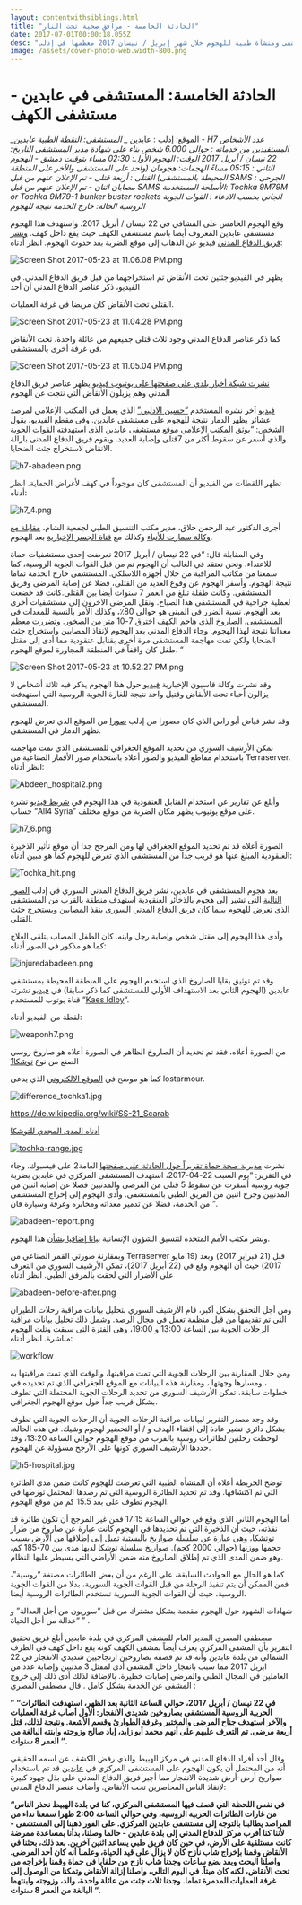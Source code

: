 ```yaml
---
layout: contentwithsiblings.html
title: "الحادثة الخامسة - مرافق صحية تحت النار"
date: 2017-07-01T00:00:18.055Z
desc: "تقرير مُفصّل عن استهداف 25 مستشفى ومنشأة طبية للهجوم خلال شهر إبريل / نيسان 2017 معظمها في إدلب"
image: /assets/cover-photo-web.width-800.png
---
```


# الحادثة الخامسة: المستشفى في عابدين - مستشفى الكهف

_الموقع: إدلب : عابدين _
_المستشفى: النقطة الطبية عابدين - H7
عدد الأشخاص المستفيدين من خدماته : حوالي 6.000 شخص بناء على شهادة مدير المستشفى
التاريخ: 22 نيسان / أبريل 2017
الوقت: الهجوم الأول: 02:30 مساء بتوقيت دمشق - الهجوم الثاني : 05:15  مساءً
الهجمات: هجومان (واحد على المستشفى والآخر على المنطقة المحيطة بالمستشفى)
 القتلى : أربعة قتلى - تم الإعلان عنهم من قبل  SAMS
الجرحى : مصابان اثنان - تم الإعلان عنهم من قبل SAMS
الأسلحة المستخدمة: Tochka 9M79M or Tochka 9M79-1 bunker buster rockets
الجاني بحسب الادعاء  : القوات الجوية الروسية
الحالة: خارج الخدمة نتيجة للهجوم_

وقع الهجوم الخامس على المشافي في 22 نيسان / أبريل 2017\. واستهدف هذا الهجوم مستشفى عابدين المعروف أيضا باسم مستشفى الكهف حيث يقع داخل كهف. [ونشر فريق الدفاع المدني](https://www.youtube.com/watch?v=Os8GoeOklv8) فيديو عن الذهاب إلى موقع الضربة بعد حدوث الهجوم. انظر أدناه:

![Screen Shot 2017-05-23 at 11.06.08 PM.png](https://lh5.googleusercontent.com/IA7a1ToaMm4hgDaYYvWQX-w0cT57AjHZ8vTiM1IlcEDUl_duFXMxOwGxgrlkdGqYCVi-3YXVzN-SaGs8cAsw30KDoAW1sHEaUnxZbsOrGTe4LmNjHyz6L_N93DHUyWZSJJ6MGQKo)

يظهر في الفيديو جثتين تحت الأنقاض تم استخراجهما  من قبل فريق الدفاع المدني. في الفيديو، ذكر عناصر الدفاع المدني أن أحد  

القتلى تحت الأنقاض  كان مريضا في غرفة العمليات.

![Screen Shot 2017-05-23 at 11.04.28 PM.png](https://lh6.googleusercontent.com/TP1mNegcmw6SajVyMhYMSLYMTQIIIH1xDR9CQ_p0tdpYMKHSYVC1kcR-TTdY5tNfmKTNf33zA2bc_OgvdHmI60IfowM61Jkb_Vg0rYFiLa0EE-5iDia8M-4c5M9NQUtT5bP976QP)

كما ذكر عناصر الدفاع المدني وجود ثلاث قتلى جميعهم من عائلة واحدة، تحت الأنقاض فى غرفة أخرى بالمستشفى.

![Screen Shot 2017-05-23 at 11.05.04 PM.png](https://lh3.googleusercontent.com/hQIpYURQn4vxiBOnVrTdoFGT8Ke3BpBuro0HAbodtnRKw5SY7XcMDVS1PR71jPZv8zzcpB5ucLDmpQsrjpdGcQf_O7UgUs6kyyIR6niE0GnoP9jA-i5DVa_5L9UAsxc8297I72EO)

[نشرت شبكة أخبار بلدي على صفحتها على يوتيوب فيديو](https://www.youtube.com/watch?v=PWHQogaz3lQ) يظهر عناصر فريق الدفاع المدني وهم يزيلون الأنقاض التي نتجت عن الهجوم

[فيديو](https://www.youtube.com/watch?v=i6ZN2gtzhJY) آخر نشره المستخدم [“حسين الادلبي”](https://www.youtube.com/channel/UC2Wk09BgfP3gwBdmxnDvwPw) الذي يعمل في المكتب الإعلامي لمرصد عشائر يظهر الدمار نتيجة للهجوم على مستشفى عابدين. وفي مقطع الفيديو، يقول الشخص: “يوثق المكتب الإعلامي موقع مستشفى عابدين الذي استهدفته القوات الجوية والذي أسفر عن سقوط أكثر من 7قتلى وإصابة العديد. ويقوم فريق الدفاع المدنى بازالة الانقاض لاستخراج جثث الضحايا.

![h7-abadeen.png](https://lh4.googleusercontent.com/dl4VKQklNLsb2oAHtzznx3qPHeYVjAx4TDfQ7h4AsUCUkNdfLyhCh-eKnhxTB1QyGtHeaofNhDaH55RHbd_aRefFJjxhJoweMJjxNrNpWI-6WrvGrOxQdbRmVMKdrxoyXdS6QMig)

تظهر اللقطات من الفيديو أن المستشفى كان موجوداً  في كهف لأغراض الحماية. انظر أدناه:

![h7_4.png](https://lh4.googleusercontent.com/4-i7trMYUTtEPbZ3o_ve1wsstTOvYc7FVHujqU7OCy77J5Eef4hdLq7fjK59a-_h2Vfkuc8c7HiXfrzuRLKbwN36E33H8mGKSh2uXEIy_weHeFAg3A2Nc2oK-2_ingiTRINuMxYJ)

أجرى الدكتور عبد الرحمن حلاق، مدير مكتب التنسيق الطبي لجمعية الشام، [مقابلة مع وكالة سمارت للأنباء](https://www.youtube.com/watch?v=kxMCDFdZmRQ)  وكذلك مع [قناة الجسر الإخبارية](https://www.youtube.com/watch?v=_EfbruA2Njo) بعد الهجوم.

وفي المقابلة قال: “في 22 نيسان / أبريل 2017 تعرضت إحدى مستشفيات حماة للاعتداء، ونحن نعتقد في الغالب أن الهجوم تم  من قبل القوات الجوية الروسية، كما سمعنا من مكاتب المراقبة من خلال أجهزة اللاسلكي. المستشفى خارج الخدمة تماما نتيجة الهجوم. وأسفر الهجوم عن وقوع العديد من القتلى، فضلا عن إصابة المرضى وفريق المستشفى. وكانت طفلة تبلغ من العمر 7 سنوات أيضا بين القتلى.كانت قد خضعت لعملية جراحية في المستشفى هذا الصباح. ونقل المرضى الآخرون إلى مستشفيات أخرى بعد الهجوم. نسبة الضرر في المبنى هو حوالي 80٪، وكذلك الأمر بالنسبة للمعدات في المستشفى. الصاروخ الذي هاجم الكهف اخترق 7-10 متر من الصخور. وتضررت معظم معداتنا نتيجة لهذا الهجوم. وجاء الدفاع المدني بعد الهجوم لإنقاذ المصابين واستخراج جثث الضحايا ولكن تمت مهاجمة المستشفى مرة أخرى بقنابل عنقودية مما أدى إلى مقتل طفل كان واقفاً في المنطقة المجاورة لموقع الهجوم. “

![Screen Shot 2017-05-23 at 10.52.27 PM.png](https://lh4.googleusercontent.com/hVWRMKrF3dZcFUYMaPCIixynaJNaeW7XoB4KZzcWWGSAYLexASBJvKAos_2g4_rCdmmHIRwAuJYpnKURSP_7i_-X-hy_Qn3ca7GKbyqoLJdqD2cvFaFRENOP9DzgOq-eQGs2Xsm9)

وقد نشرت وكالة قاسيون الإخبارية  [فيديو](https://www.youtube.com/watch?v=JPcakuncvTk) حول هذا الهجوم يذكر فيه ثلاثة أشخاص لا يزالون أحياء تحت الأنقاض وقتيل واحد نتيجة للغارة الجوية الروسية التي استهدفت المستشفى.

وقد نشر فياض أبو راس الذي كان مصورا من إدلب [صورا](https://www.facebook.com/fead.aboras/posts/1889319601289317) من الموقع الذي تعرض للهجوم تظهر الدمار في المستشفى.

تمكن الأرشيف السوري من تحديد الموقع الجغرافي للمستشفى الذي تمت مهاجمته باستخدام مقاطع الفيديو والصور أعلاه باستخدام صور الأقمار الصناعية من Terraserver. انظر أدناه:

![Abdeen_hospital2.png](https://lh5.googleusercontent.com/3TrOzZtt7DhP4KOa3HJTR2UuB2HxmbOYGJ0znxVNrI3v9elifgS-KyOkDa_WlDCdr_JWcyLmnNdHowjLGEeMXqvyKjqpILN8yNorJa2DP03OW58738yxU0leEaAGzXdUUAXoBOhm)

وأبلغ عن تقارير عن استخدام القنابل العنقودية في هذا الهجوم في [شريط فيديو](https://www.youtube.com/watch?v=QyAiYhzDflk) نشره حساب “All4 Syria” على موقع يوتيوب يظهر مكان الضربة من موقع مختلف.

![h7_6.png](https://lh5.googleusercontent.com/UyIgj-WA2QNnya3g0lUXAxWFq8lWOo4GqZ5rGNexYoOCCQlRuwC779dGads4yqk8R8U-GWU1xJNdqalrV8UiSRiNO2awJyN5F38dWaBG2RKtagfIfrC-BH4Bx5f-hmg6ihCac1JH)

الصورة أعلاه قد تم تحديد الموقع الجغرافي لها  ومن المرجح جدا أن  موقع تأثير الذخيرة العنقودية المبلغ عنها هو قريب جدا من المستشفى الذي تعرض للهجوم كما هو مبين أدناه:

![Tochka_hit.png](https://lh3.googleusercontent.com/6wpUQijVcqaDn29vbekGBqvBFQOqLTc2fXmqFCZRlTpoMt2ynXPjL78EHLXYN0CldswAcNhhnmAPUaacesG6d9dfDzjJwREVysNieciOqx9FZ79T2AV4PqVAT714Z3kqu-bjwnC0)

بعد هجوم المستشفى في عابدين، نشر فريق الدفاع المدني السوري في إدلب [الصور التالية](https://www.facebook.com/SyrianCivilDefenceIdlibWhiteHelmets/posts/1280770175355369) التي تشير إلى هجوم بالذخائر العنقودية استهدف منطقة بالقرب من المستشفى الذي تعرض للهجوم  بينما كان فريق الدفاع المدني السوري ينقذ المصابين ويستخرج جثث القتلى.

وأدى هذا الهجوم إلى مقتل شخص وإصابة رجل وابنه. كان الطفل المصاب يتلقى العلاج كما هو مذكور في الصور أدناه:

![injuredabadeen.png](https://lh4.googleusercontent.com/EQrRDVJhAn2b7nNCSCOzoCiZ9D_e4UtvrCLnMeaeB412r53ArB6IUcMmyobKOquaTmvpdemJgLNrryjBTtQ1p__iNbji-5_B2zl_l0_Tvo3HdHqNIKEHTYjzTTo0OsASUqIZVUHo)

وقد تم توثيق بقايا الصاروخ الذي استخدم للهجوم على المنطقة المحيطة بمستشفى عابدين (الهجوم الثاني بعد الاستهداف الأولي للمستشفى كما ذكر سابقا) في [فيديو](https://www.youtube.com/watch?v=aRet4s_ZiGQ) نشرته قناة يوتوب للمستخدم “[Kaes Idlby](https://www.youtube.com/channel/UCy_Fbrq7EuUfwG3YRfyekEg)“.

لقطة  من الفيديو أدناه:

![weaponh7.png](https://lh3.googleusercontent.com/XAiy4sjJT9j_u0zrLbxtCbPwve65vteh5HJdg9J7YYMMYk_eT394PQbd9WPQOpPSK5xDnnRiUpcNrKmBgGv5oFyybLJvlZ8TsdHHRXQmjRviYUwBrW1UJtS5VWJ1oenDuufs8pP5)

من الصورة أعلاه، فقد تم تحديد أن الصاروخ الظاهر في الصورة أعلاه هو صاروخ روسي الصنع من نوع [توشكا1](https://www.youtube.com/watch?v=aRet4s_ZiGQ)

كما هو موضح في [الموقع الالكتروني](http://lostarmour.info/articles/tochki-nad-u/) الذي يدعى lostarmour.

![difference_tochka1.jpg](https://lh6.googleusercontent.com/5Iv7k4YX3Ruc-LRkSqyVqg2Xo1wq7DIaBUKCGUvRxD58vRdaSddLLSlu-aylXIuEWsST5YrFdOT948ecV_zr13a22mdsF6IDl-IPvVR9Jt45dt5RNmJkbdFDzkLKxGf8VCImyyEF)

https://de.wikipedia.org/wiki/SS-21_Scarab

[أدناه المدى المجدي للتوشكا](https://de.wikipedia.org/wiki/SS-21_Scarab)

[![tochka-range.jpg](https://lh6.googleusercontent.com/_CrvadWLE_2L0f0vMU2OzSyM-jAJ_TD6YMYY1GCCWGVvy6Brv5h98_em52_K9bkF99NJ0YS0ZfkmTy9Z-qdaFTLo6JZGbTeJhe-8dlbPpGDl37M0vu7bve0c8TLKaH8BtLKk5w4K)](https://de.wikipedia.org/wiki/SS-21_Scarab)

نشرت [مدیریة صحة حماة  تقريراً حول الحادثة علی صفحتھا](https://www.facebook.com/Idleb.Health.Directorate/photos/a.648305141939511.1073741828.648124961957529/981613398608682/?type=3&theater) العامة2 على فيسبوك. وجاء في التقرير: “يوم السبت 22-04-2017، استهدف المستشفى المركزي في عابدين  بضربة جوية روسية أسفرت عن سقوط 5 قتلى من المرضى والمدنيين فضلا عن إصابة اثنين من المدنيين وجرح اثنين من الفريق الطبي بالمستشفى. وأدى الهجوم إلى إخراج المستشفى من الخدمة، فضلا عن تدمير معداته ومخابره  وغرفة وسيارة فان “.

![abadeen-report.png](https://lh4.googleusercontent.com/aXR95rsaYm7UQrFlr1WlygGBVaGLIjwLs6IdyX3V8aoWFghtO3Q9_CpuuGFSR_tEbgQThVFhrHQaBPMhfT95eY8v1cSy2rRsr1V3gYRDrqmgbT5JAKaC7g9SVL8OyQq6wwL4NUPe)

ونشر مكتب الأمم المتحدة لتنسيق الشؤون الإنسانية [بيانا إضافيا بشأن](http://reliefweb.int/sites/reliefweb.int/files/resources/Attacks%20on%20hospitals%20Press%20Statement%20EN_Clean.pdf) هذا الهجوم.

وبمقارنة صورتي القمر الصناعي من Terraserver قبل (21 فبراير 2017) وبعد (19 مايو 2017) حيث أن الهجوم وقع في  (22 أبريل 2017)، تمكن الأرشيف السوري من التعرف على الأضرار التي لحقت بالمرفق الطبي. انظر أدناه

![abadeen-before-after.png](https://lh3.googleusercontent.com/azL0jdrSoHFu51z2RWObMJ0ClaLNY-mp8dLpIZSx-m4K2MbxfrsgecXuF_ifjLApSeFnmSjKdmVXbxfLUFta5_XHsS8MzDIt3VGaCMjJ998G2Alq9QLEx22CRV_bdpTWeHtOBhtH)

ومن أجل التحقق بشكل أكبر، قام الأرشيف السوري بتحليل بيانات مراقبة رحلات الطيران التي تم تقديمها من قبل منظمة تعمل في مجال الرصد. وشمل ذلك تحليل بيانات مراقبة الرحلات الجوية بين الساعة 13:00 و 19:00، وهي الفترة التي سبقت وتلت الهجوم مباشرة. انظر أدناه:

![workflow](https://syrianarchive.org/media/images/22_april_2017-3_with_arrows.width-800.png)

ومن خلال المقارنة بين الرحلات الجوية التي تمت مراقبتها، والوقت الذي تمت مراقبتها به ، ومسارها وجهتها ، ومقارنة هذه البيانات مع الموقع الجغرافي الذي تم تحديده في خطوات سابقة، تمكن الأرشيف السوري من تحديد الرحلات الجوية المحتملة التي  تطوف بشكل قريب جداً حول موقع الهجوم الجغرافي.

وقد وجد مصدر التقرير لبيانات مراقبة الرحلات الجوية أن الرحلات الجوية التي تطوف بشكل دائري تشير عادة إلى اقتفاء الهدف و / أو التحضير لهجوم وشيك. في هذه الحالة، لوحظت رحلتين لطائرات روسية بالقرب من موقع الهجوم حوالي الساعة 13:20، وقد حددها الأرشيف السوري كونها على الأرجح مسؤولة عن الهجوم.

![h5-hospital.jpg](https://lh3.googleusercontent.com/kZqf7wZ_UB1_meJM-Y6IG42SftTC_FTMNHGvdsW5II0rUoW0j7NiQaVHiNhRUqSJ2FzSYyGu98uV4WDW3v3B1JsnqfRlr8mxOWMWHeGiOIEaWUAMym3P5kS7h-ycVPPw1waDyVNO)

توضح الخريطة أعلاه أن المنشأة الطبية التي تعرضت للهجوم كانت ضمن مدى الطائرة التي تم اكتشافها. وقد تم تحديد الطائرة الروسية التى تم رصدها المحتمل تورطها فى الهجوم تطوف على بعد 15.5 كم من موقع الهجوم.

أما الهجوم الثاني الذي وقع في حوالي الساعة 17:15 فمن غير المرجح أن تكون طائرة قد نفذته، حيث أن الذخيرة التي تم تحديدها في الهجوم كانت عبارة عن صاروخ من طراز توتشكا، وهي عبارة عن سلسلة صواريخ باليستية تميل إلى إطلاقها من الأرض بسبب حجمها ووزنها (حوالي 2000 كجم). صواريخ سلسلة توشكا لديها مدى بين 70-185 كم، وهو ضمن المدى الذي تم إطلاق الصاروخ منه ضمن الأراضي التي يسيطر عليها النظام.

كما هو الحال مع الحوادث السابقة، على الرغم من أن بعض الطائرات مصنفة “روسية”، فمن الممكن أن يتم تنفيذ الرحلة من قبل القوات الجوية السورية، بدلا من القوات الجوية الروسية، حيث أن القوات الجوية السورية تستخدم الطائرات الروسية أيضا.

شهادات الشهود حول الهجوم مقدمة بشكل مشترك من قبل “سوريون من أجل العدالة” و “عدالة من أجل الحياة ” .

مصطفى المصري المدير العام للمشفى المركزي في بلدة عابدين أبلغ فريق تحقيق التقرير بأن المشفى المركزي يعرف أيضاً بمشفى الكهف كونه يقع داخل كهف في الطرف الشمالي من بلدة عابدين وأنه قد تم قصفه بصاروخين ارتجاجيين شديدي الانفجار في 22 ابريل 2017 مما سبب بانفجار داخل المشفى أدى لمقتل 3 مدنيين وإصابة عدد من العاملين في المجال الطبي والمرضى إصابات خطيرة. بالإضافة لذلك أدى ذلك إلى خروج المشفى عن الخدمة بشكل كامل . قال مصطفى المصري :

**” “في 22 نيسان / أبريل 2017، حوالي الساعة الثانية بعد الظهر، استهدفت الطائرات الحربية الروسية المستشفى بصاروخين شديدي الانفجار: الأول أصاب غرفة العمليات والآخر استهدف جناح المرضى والمختبر وغرفة الطوارئ وقسم الأشعة. ونتيجة لذلك، قتل أربعة مرضى. تم التعرف عليهم على أنهم محمد أبو زايد، إياد صالح وزوجته وابنته البالغة من العمر 8 سنوات “.**

وقال أحد أفراد الدفاع المدني في مركز الهبيط  والذي رفض الكشف عن اسمه الحقيقي أنه من المحتمل أن يكون الهجوم على المستشفى المركزي في [عابدين](https://www.google.com.tr/maps/place/%D8%B9%D8%A7%D8%A8%D8%AF%D9%8A%D9%86%D8%8C+Syria%E2%80%AD/@35.4677825,36.5291547,2480m/data=!3m2!1e3!4b1!4m5!3m4!1s0x152460d91c48feb1:0x29d096efd4f03865!8m2!3d35.4680617!4d36.5364751?hl=en) قد تم باستخدام صواريخ أرض-أرض شديدة الانفجار مما أجبر فريق الدفاع المدني على بذل جهود كبيرة لإنقاذ الناس المحاصرين تحت الأنقاض. وأضاف عنصر الدفاع المدني:

**“في نفس اللحظة التي قصف فيها المستشفى المركزي، كنا في بلدة الهبيط نحذر الناس من غارات الطائرات الحربية الروسية، وفي حوالي الساعة 2:00 ظهرا سمعنا نداء من المراصد يطالبنا بالتوجه إلى مستشفى عابدين المركزي. على الفور ذهبنا إلى المستشفى - لأننا كنا أقرب مركز للدفاع المدني إلى بلدة عابدين - حالما وصلنا، بدأنا بمساعدة ممرضة كانت مستلقية على الأرض، في حين كان فريق طبي يساعد اثنين آخرين. بعد ذلك، بحثنا في الأنقاض وقمنا بإخراج شاب نازح كان لا يزال على قيد الحياة، وعلمنا أنه كان أحد المرضى. واصلنا البحث وبعد بضع ساعات وجدنا شاب نازح من حلفايا في حماة وقمنا بإخراجه من تحت الأنقاض، لكنه كان ميتاً. في اليوم التالي، واصلنا إزالة الأنقاض وتمكنا من الوصول إلى غرفة العمليات المدمرة تماما. وجدنا ثلاث جثث من عائلة واحدة، والد، وزوجته وابنتهما البالغة من العمر 8 سنوات “.**
